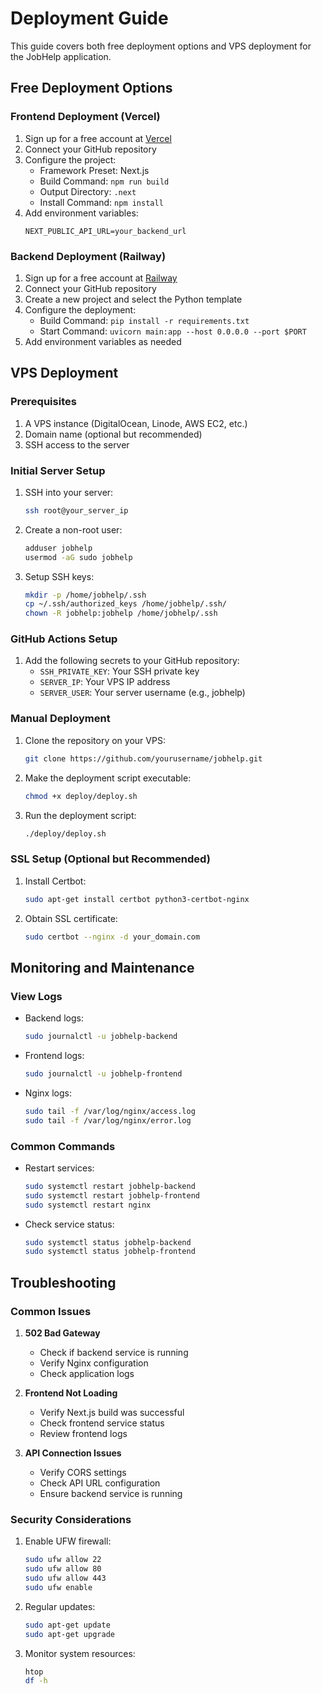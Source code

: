 # Deployment Guide

This guide covers both free deployment options and VPS deployment for the JobHelp application.

## Free Deployment Options

### Frontend Deployment (Vercel)
1. Sign up for a free account at [Vercel](https://vercel.com)
2. Connect your GitHub repository
3. Configure the project:
   - Framework Preset: Next.js
   - Build Command: `npm run build`
   - Output Directory: `.next`
   - Install Command: `npm install`
4. Add environment variables:
   ```
   NEXT_PUBLIC_API_URL=your_backend_url
   ```

### Backend Deployment (Railway)
1. Sign up for a free account at [Railway](https://railway.app)
2. Connect your GitHub repository
3. Create a new project and select the Python template
4. Configure the deployment:
   - Build Command: `pip install -r requirements.txt`
   - Start Command: `uvicorn main:app --host 0.0.0.0 --port $PORT`
5. Add environment variables as needed

## VPS Deployment

### Prerequisites
1. A VPS instance (DigitalOcean, Linode, AWS EC2, etc.)
2. Domain name (optional but recommended)
3. SSH access to the server

### Initial Server Setup
1. SSH into your server:
   ```bash
   ssh root@your_server_ip
   ```

2. Create a non-root user:
   ```bash
   adduser jobhelp
   usermod -aG sudo jobhelp
   ```

3. Setup SSH keys:
   ```bash
   mkdir -p /home/jobhelp/.ssh
   cp ~/.ssh/authorized_keys /home/jobhelp/.ssh/
   chown -R jobhelp:jobhelp /home/jobhelp/.ssh
   ```

### GitHub Actions Setup
1. Add the following secrets to your GitHub repository:
   - `SSH_PRIVATE_KEY`: Your SSH private key
   - `SERVER_IP`: Your VPS IP address
   - `SERVER_USER`: Your server username (e.g., jobhelp)

### Manual Deployment
1. Clone the repository on your VPS:
   ```bash
   git clone https://github.com/yourusername/jobhelp.git
   ```

2. Make the deployment script executable:
   ```bash
   chmod +x deploy/deploy.sh
   ```

3. Run the deployment script:
   ```bash
   ./deploy/deploy.sh
   ```

### SSL Setup (Optional but Recommended)
1. Install Certbot:
   ```bash
   sudo apt-get install certbot python3-certbot-nginx
   ```

2. Obtain SSL certificate:
   ```bash
   sudo certbot --nginx -d your_domain.com
   ```

## Monitoring and Maintenance

### View Logs
- Backend logs:
  ```bash
  sudo journalctl -u jobhelp-backend
  ```
- Frontend logs:
  ```bash
  sudo journalctl -u jobhelp-frontend
  ```
- Nginx logs:
  ```bash
  sudo tail -f /var/log/nginx/access.log
  sudo tail -f /var/log/nginx/error.log
  ```

### Common Commands
- Restart services:
  ```bash
  sudo systemctl restart jobhelp-backend
  sudo systemctl restart jobhelp-frontend
  sudo systemctl restart nginx
  ```
- Check service status:
  ```bash
  sudo systemctl status jobhelp-backend
  sudo systemctl status jobhelp-frontend
  ```

## Troubleshooting

### Common Issues
1. **502 Bad Gateway**
   - Check if backend service is running
   - Verify Nginx configuration
   - Check application logs

2. **Frontend Not Loading**
   - Verify Next.js build was successful
   - Check frontend service status
   - Review frontend logs

3. **API Connection Issues**
   - Verify CORS settings
   - Check API URL configuration
   - Ensure backend service is running

### Security Considerations
1. Enable UFW firewall:
   ```bash
   sudo ufw allow 22
   sudo ufw allow 80
   sudo ufw allow 443
   sudo ufw enable
   ```

2. Regular updates:
   ```bash
   sudo apt-get update
   sudo apt-get upgrade
   ```

3. Monitor system resources:
   ```bash
   htop
   df -h
   ```
